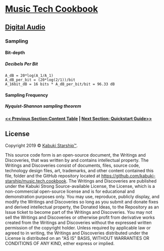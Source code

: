 # [Music Tech Cookbook](../)

## [Digital Audio](./)

### Sampling

#### Bit-depth

##### Decibels Per Bit

```IMUL
A_dB = 20*log(A_1/A_1)
A_dB_per_bit = (20*log(2/1))/bit
A_16bit_dB = 16 bits * A_dB_per_bit/bit = 96.33 dB
```

#### Sampling Frequency

##### Nyquist-Shannon sampling theorem




**[<< Previous Section:Content Table](../) | [Next Section: Quickstart Guide>>](./quickstart_guide)**

## License

Copyright 2019 © [Kabuki Starship™](https://kabukistarship.com).

This source code form is an open-source document, the Writings and Discoveries, that was written by and contains intellectual property. The Writings and Discoveries consist of documents, files, source code, technology design files, art, trademarks, and other content contained this file, folder and the GitHub repository located at <https://github.com/kabuki-starship/music.tech.cookbook>. The Writings and Discoveries are published under the Kabuki Strong Source-available License, the License, which is a non-commercial open-source license and is for educational and demonstration purposes only. You may use, reproduce, publicly display, and modify the Writings and Discoveries so long as you submit and donate fixes and derived intellectual property, the Donated Ideas, to the Repository as an Issue ticket to become part of the Writings and Discoveries. You may not sell the Writings and Discoveries or otherwise profit from derivative works created from the Writings and Discoveries without the expressed written permission of the copyright holder. Unless required by applicable law or agreed to in writing, the Writings and Discoveries distributed under the License is distributed on an "AS IS" BASIS, WITHOUT WARRANTIES OR CONDITIONS OF ANY KIND, either express or implied.
